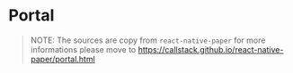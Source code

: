 # Portal

> NOTE: The sources are copy from `react-native-paper` for more informations please move to https://callstack.github.io/react-native-paper/portal.html
